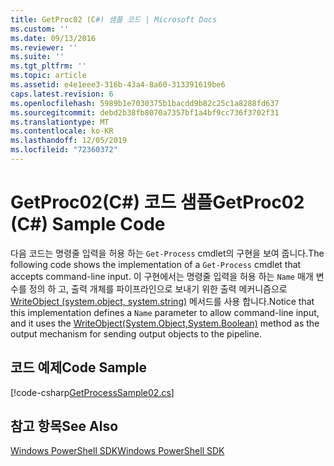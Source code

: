 ```yaml
---
title: GetProc02 (C#) 샘플 코드 | Microsoft Docs
ms.custom: ''
ms.date: 09/13/2016
ms.reviewer: ''
ms.suite: ''
ms.tgt_pltfrm: ''
ms.topic: article
ms.assetid: e4e1eee3-316b-43a4-8a60-313391619be6
caps.latest.revision: 6
ms.openlocfilehash: 5989b1e7030375b1bacdd9b82c25c1a8288fd637
ms.sourcegitcommit: debd2b38fb8070a7357bf1a4bf9cc736f3702f31
ms.translationtype: MT
ms.contentlocale: ko-KR
ms.lasthandoff: 12/05/2019
ms.locfileid: "72360372"
---
```

# <a name="getproc02-c-sample-code"></a><span data-ttu-id="cddbb-102">GetProc02(C#) 코드 샘플</span><span class="sxs-lookup"><span data-stu-id="cddbb-102">GetProc02 (C#) Sample Code</span></span>

<span data-ttu-id="cddbb-103">다음 코드는 명령줄 입력을 허용 하는 `Get-Process` cmdlet의 구현을 보여 줍니다.</span><span class="sxs-lookup"><span data-stu-id="cddbb-103">The following code shows the implementation of a `Get-Process` cmdlet that accepts command-line input.</span></span> <span data-ttu-id="cddbb-104">이 구현에서는 명령줄 입력을 허용 하는 `Name` 매개 변수를 정의 하 고, 출력 개체를 파이프라인으로 보내기 위한 출력 메커니즘으로 [WriteObject (system.object, system.string)](/dotnet/api/system.management.automation.cmdlet.writeobject?view=pscore-6.2.0#System_Management_Automation_Cmdlet_WriteObject_System_Object_System_Boolean_) 메서드를 사용 합니다.</span><span class="sxs-lookup"><span data-stu-id="cddbb-104">Notice that this implementation defines a `Name` parameter to allow command-line input, and it uses the [WriteObject(System.Object,System.Boolean)](/dotnet/api/system.management.automation.cmdlet.writeobject?view=pscore-6.2.0#System_Management_Automation_Cmdlet_WriteObject_System_Object_System_Boolean_) method as the output mechanism for sending output objects to the pipeline.</span></span>

## <a name="code-sample"></a><span data-ttu-id="cddbb-105">코드 예제</span><span class="sxs-lookup"><span data-stu-id="cddbb-105">Code Sample</span></span>

[!code-csharp[GetProcessSample02.cs](../../../../powershell-sdk-samples/SDK-2.0/csharp/GetProcessSample02/GetProcessSample02.cs#L11-L76 "GetProcessSample02.cs")]

## <a name="see-also"></a><span data-ttu-id="cddbb-106">참고 항목</span><span class="sxs-lookup"><span data-stu-id="cddbb-106">See Also</span></span>

[<span data-ttu-id="cddbb-107">Windows PowerShell SDK</span><span class="sxs-lookup"><span data-stu-id="cddbb-107">Windows PowerShell SDK</span></span>](../windows-powershell-reference.md)
